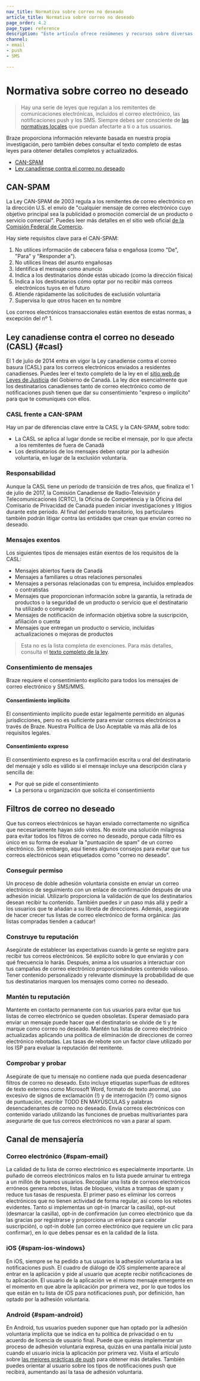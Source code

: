 ```yaml
---
nav_title: Normativa sobre correo no deseado
article_title: Normativa sobre correo no deseado
page_order: 4.2
page_type: reference
description: "Este artículo ofrece resúmenes y recursos sobre diversas normativas sobre correo no deseado que pueden afectarte a ti o a tus usuarios."
channel:
- email
- push
- SMS

---
```


# Normativa sobre correo no deseado

> Hay una serie de leyes que regulan a los remitentes de comunicaciones electrónicas, incluidos el correo electrónico, las notificaciones push y los SMS. Siempre debes ser consciente de [las normativas locales](https://en.wikipedia.org/wiki/Email_spam_legislation_by_country) que puedan afectarte a ti o a tus usuarios. 

Braze proporciona información relevante basada en nuestra propia investigación, pero también debes consultar el texto completo de estas leyes para obtener detalles completos y actualizados.

- [CAN-SPAM](#can-spam)
- [Ley canadiense contra el correo no deseado](#casl)

## CAN-SPAM

La Ley CAN-SPAM de 2003 regula a los remitentes de correo electrónico en la dirección U.S. el envío de "cualquier mensaje de correo electrónico cuyo objetivo principal sea la publicidad o promoción comercial de un producto o servicio comercial". Puedes leer más detalles en el sitio web oficial [de la Comisión Federal de Comercio](http://www.business.ftc.gov/documents/bus61-can-spam-act-compliance-guide-business).

Hay siete requisitos clave para el CAN-SPAM:

1. No utilices información de cabecera falsa o engañosa (como "De", "Para" y "Responder a").
2. No utilices líneas del asunto engañosas
3. Identifica el mensaje como anuncio
4. Indica a los destinatarios dónde estás ubicado (como la dirección física)
5. Indica a los destinatarios cómo optar por no recibir más correos electrónicos tuyos en el futuro
6. Atiende rápidamente las solicitudes de exclusión voluntaria
7. Supervisa lo que otros hacen en tu nombre

Los correos electrónicos transaccionales están exentos de estas normas, a excepción del nº 1.

## Ley canadiense contra el correo no deseado (CASL) {#casl}

El 1 de julio de 2014 entra en vigor la Ley canadiense contra el correo basura (CASL) para los correos electrónicos enviados a residentes canadienses. Puedes leer el texto completo de la ley en el [sitio web de Leyes de Justicia](http://laws-lois.justice.gc.ca/eng/annualstatutes/2010_23/FullText.html) del Gobierno de Canadá. La ley dice esencialmente que los destinatarios canadienses tanto de correo electrónico como de notificaciones push tienen que dar su consentimiento "expreso o implícito" para que te comuniques con ellos.

### CASL frente a CAN-SPAM

Hay un par de diferencias clave entre la CASL y la CAN-SPAM, sobre todo:

- La CASL se aplica al lugar donde se recibe el mensaje, por lo que afecta a los remitentes de fuera de Canadá
- Los destinatarios de los mensajes deben optar por la adhesión voluntaria, en lugar de la exclusión voluntaria.

### Responsabilidad

Aunque la CASL tiene un periodo de transición de tres años, que finaliza el 1 de julio de 2017, la Comisión Canadiense de Radio-Televisión y Telecomunicaciones (CRTC), la Oficina de Competencia y la Oficina del Comisario de Privacidad de Canadá pueden iniciar investigaciones y litigios durante este periodo. Al final del periodo transitorio, los particulares también podrán litigar contra las entidades que crean que envían correo no deseado.

### Mensajes exentos

Los siguientes tipos de mensajes están exentos de los requisitos de la CASL:

- Mensajes abiertos fuera de Canadá
- Mensajes a familiares u otras relaciones personales
- Mensajes a personas relacionadas con tu empresa, incluidos empleados o contratistas
- Mensajes que proporcionan información sobre la garantía, la retirada de productos o la seguridad de un producto o servicio que el destinatario ha utilizado o comprado
- Mensajes de notificación de información objetiva sobre la suscripción, afiliación o cuenta
- Mensajes que entregan un producto o servicio, incluidas actualizaciones o mejoras de productos

>  Esta no es la lista completa de exenciones. Para más detalles, consulta el [texto completo de la ley](http://laws-lois.justice.gc.ca/eng/annualstatutes/2010_23/FullText.html).

### Consentimiento de mensajes

Braze requiere el consentimiento explícito para todos los mensajes de correo electrónico y SMS/MMS.

#### Consentimiento implícito

El consentimiento implícito puede estar legalmente permitido en algunas jurisdicciones, pero no es suficiente para enviar correos electrónicos a través de Braze. Nuestra Política de Uso Aceptable va más allá de los requisitos legales.

#### Consentimiento expreso

El consentimiento expreso es la confirmación escrita u oral del destinatario del mensaje y sólo es válido si el mensaje incluye una descripción clara y sencilla de:

- Por qué se pide el consentimiento
- La persona u organización que solicita el consentimiento

## Filtros de correo no deseado

Que tus correos electrónicos se hayan enviado correctamente no significa que necesariamente hayan sido vistos. No existe una solución milagrosa para evitar todos los filtros de correo no deseado, porque cada filtro es único en su forma de evaluar la "puntuación de spam" de un correo electrónico. Sin embargo, aquí tienes algunos consejos para evitar que tus correos electrónicos sean etiquetados como "correo no deseado".

### Conseguir permiso

Un proceso de doble adhesión voluntaria consiste en enviar un correo electrónico de seguimiento con un enlace de confirmación después de una adhesión inicial. Utilizarlo proporciona la validación de que los destinatarios desean recibir tu contenido. También puedes ir un paso más allá y pedir a los usuarios que te añadan a su libreta de direcciones. Además, asegúrate de hacer crecer tus listas de correo electrónico de forma orgánica: ¡las listas compradas tienden a caducar!


### Construye tu reputación

Asegúrate de establecer las expectativas cuando la gente se registre para recibir tus correos electrónicos. Sé explícito sobre lo que enviarás y con qué frecuencia lo harás. Después, anima a los usuarios a interactuar con tus campañas de correo electrónico proporcionándoles contenido valioso. Tener contenido personalizado y relevante disminuye la probabilidad de que tus destinatarios marquen los mensajes como correo no deseado.

### Mantén tu reputación

Mantente en contacto permanente con tus usuarios para evitar que tus listas de correo electrónico se queden obsoletas. Esperar demasiado para enviar un mensaje puede hacer que el destinatario se olvide de ti y te marque como correo no deseado. Mantén tus listas de correo electrónico actualizadas aplicando una política de eliminación de direcciones de correo electrónico rebotadas. Las tasas de rebote son un factor clave utilizado por los ISP para evaluar la reputación del remitente.

### Comprobar y probar

Asegúrate de que tu mensaje no contiene nada que pueda desencadenar filtros de correo no deseado. Esto incluye etiquetas superfluas de editores de texto externos como Microsoft Word, formato de texto anormal, uso excesivo de signos de exclamación (!) y de interrogación (?) como signos de puntuación, escribir TODO EN MAYÚSCULAS y palabras desencadenantes de correo no deseado. Envía correos electrónicos con contenido variado utilizando las funciones de pruebas multivariantes para asegurarte de que tus correos electrónicos no van a parar al spam.

## Canal de mensajería

### Correo electrónico {#spam-email}

La calidad de tu lista de correo electrónico es especialmente importante.  Un puñado de correos electrónicos malos en tu lista puede arruinar tu entrega a un millón de buenos usuarios. Recopilar una lista de correos electrónicos erróneos genera rebotes, listas de bloqueo, visitas a trampas de spam y reduce tus tasas de respuesta. El primer paso es eliminar los correos electrónicos que no tienen actividad de forma regular, así como los rebotes evidentes. Tanto si implementas un opt-in (marcar la casilla), opt-out (desmarcar la casilla), opt-in de confirmación (un correo electrónico que da las gracias por registrarse y proporciona un enlace para cancelar suscripción), o opt-in doble (un correo electrónico que requiere un clic para confirmar), en lo que debes pensar es en la calidad de la lista.

### iOS {#spam-ios-windows}

En iOS, siempre se ha pedido a tus usuarios la adhesión voluntaria a las notificaciones push. El cuadro de diálogo de iOS simplemente aparece al entrar en la aplicación y pide al usuario que acepte recibir notificaciones de tu aplicación. El usuario de la aplicación ve el mismo mensaje emergente en el momento en que abre la aplicación por primera vez, por lo que todos los que están en tu lista de iOS para notificaciones push, por definición, han optado por la adhesión voluntaria.

### Android {#spam-android}

En Android, tus usuarios pueden suponer que han optado por la adhesión voluntaria implícita que se indica en tu política de privacidad o en tu acuerdo de licencia de usuario final. Puede que quieras implementar un proceso de adhesión voluntaria expresa, quizás en una pantalla inicial justo cuando el usuario inicia la aplicación por primera vez. Visita el artículo sobre [las mejores prácticas de push]({{site.baseurl}}/user_guide/message_building_by_channel/push/best_practices/) para obtener más detalles. También puedes orientar al usuario sobre los tipos de notificaciones push que recibirá, aumentando así la tasa de adhesión voluntaria.

